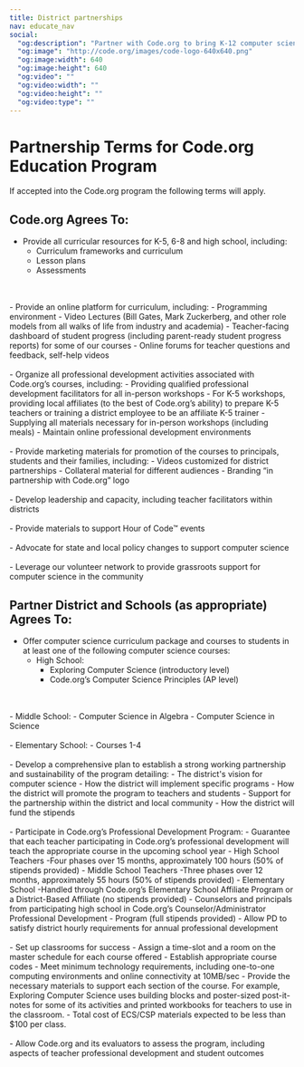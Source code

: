 ```yaml
---
title: District partnerships
nav: educate_nav
social:
  "og:description": "Partner with Code.org to bring K-12 computer science to your district."
  "og:image": "http://code.org/images/code-logo-640x640.png"
  "og:image:width": 640
  "og:image:height": 640
  "og:video": ""
  "og:video:width": ""
  "og:video:height": ""
  "og:video:type": ""
---
```

# Partnership Terms for Code.org Education Program

If accepted into the Code.org program the following terms will apply.

## Code.org Agrees To:

- Provide all curricular resources for K-5, 6-8 and high school, including:
	- Curriculum frameworks and curriculum
	- Lesson plans
	- Assessments
<br/>
<br/>
- Provide an online platform for curriculum, including:
	- Programming environment
	- Video Lectures (Bill Gates, Mark Zuckerberg, and other role models from all walks of life from industry and academia)
	- Teacher-facing dashboard of student progress (including parent-ready student progress reports) for some of our courses
	- Online forums for teacher questions and feedback, self-help videos
<br/>
<br/>
- Organize all professional development activities associated with Code.org’s courses, including:
	- Providing qualified professional development facilitators for all in-person workshops
	- For K-5 workshops, providing local affiliates (to the best of Code.org’s ability) to prepare K-5 teachers or training a district employee to be an affiliate K-5 trainer
	- Supplying all materials necessary for in-person workshops (including meals)
	- Maintain online professional development environments
<br/>
<br/>
- Provide marketing materials for promotion of the courses to principals, students and their families, including:
	- Videos customized for district partnerships
	- Collateral material for different audiences
	- Branding “in partnership with Code.org” logo
<br/>
<br/>
- Develop leadership and capacity, including teacher facilitators within districts
<br/>
<br/>
- Provide materials to support Hour of Code™ events
<br/>
<br/>
- Advocate for state and local policy changes to support computer science
<br/>
<br/>
- Leverage our volunteer network to provide grassroots support for computer science in the community

## Partner District and Schools (as appropriate) Agrees To:

- Offer computer science curriculum package and courses to students in at least one of the following computer science courses:
	- High School:
		- Exploring Computer Science (introductory level)
		- Code.org’s Computer Science Principles (AP level)
<br/>
<br/>
	- Middle School:
		- Computer Science in Algebra 
		- Computer Science in Science
<br/>
<br/>
	- Elementary School:
		- Courses 1-4
<br/>
<br/>
- Develop a comprehensive plan to establish a strong working partnership and sustainability of the program detailing:
	- The district's vision for computer science
	- How the district will implement specific programs
	- How the district will promote the program to teachers and students
	- Support for the partnership within the district and local community
	- How the district will fund the stipends
<br/>
<br/>
- Participate in Code.org’s Professional Development Program:
	- Guarantee that each teacher participating in Code.org’s professional development will teach the appropriate course in the upcoming school year
	- High School Teachers -Four phases over 15 months, approximately 100 hours (50% of stipends provided)
	- Middle School Teachers -Three phases over 12 months, approximately 55 hours (50% of stipends provided)
	- Elementary School -Handled through Code.org’s Elementary School Affiliate Program or a District-Based Affiliate (no stipends provided)
	- Counselors and principals from participating high school in Code.org’s Counselor/Administrator Professional Development
	- Program (full stipends provided)
	- Allow PD to satisfy district hourly requirements for annual professional development
<br/>
<br/>
- Set up classrooms for success
	- Assign a time-slot and a room on the master schedule for each course offered
	- Establish appropriate course codes
	- Meet minimum technology requirements, including one-to-one computing environments and online connectivity at 10MB/sec
	- Provide the necessary materials to support each section of the course. For example, Exploring Computer Science uses building blocks and poster-sized post-it-notes for some of its activities and printed workbooks for teachers to use in the classroom.
	- Total cost of ECS/CSP materials expected to be less than $100 per class.
<br/>
<br/>
- Allow Code.org and its evaluators to assess the program, including aspects of teacher professional development and student outcomes

